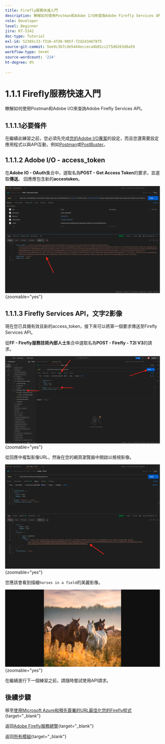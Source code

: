 ```yaml
---
title: Firefly服務快速入門
description: 瞭解如何使用Postman和Adobe I/O來查詢Adobe Firefly Services API
role: Developer
level: Beginner
jira: KT-5342
doc-type: Tutorial
exl-id: 52385c33-f316-4fd9-905f-72d2d346f8f5
source-git-commit: 5ee9c3b7cde5444ecceca4b01cc275d6263d8a59
workflow-type: tm+mt
source-wordcount: '224'
ht-degree: 0%

---
```


# 1.1.1 Firefly服務快速入門

瞭解如何使用Postman和Adobe I/O來查詢Adobe Firefly Services API。

## 1.1.1.1必要條件

在繼續此練習之前，您必須先完成[您的Adobe I/O專案](./../../../modules/getting-started/gettingstarted/ex6.md)的設定，而且您還需要設定應用程式以與API互動，例如[Postman](./../../../modules/getting-started/gettingstarted/ex7.md)或[PostBuster](./../../../modules/getting-started/gettingstarted/ex8.md)。

## 1.1.1.2 Adobe I/O - access_token

在&#x200B;**Adobe IO - OAuth**&#x200B;集合中，選取名為&#x200B;**POST - Get Access Token**&#x200B;的要求，並選取&#x200B;**傳送**。 回應應包含新的&#x200B;**accestoken**。

![Postman](./images/ioauthresp.png){zoomable="yes"}

## 1.1.1.3 Firefly Services API，文字2影像

現在您已具備有效且新的access_token，接下來可以將第一個要求傳送至Firefly Services API。

從&#x200B;**FF - Firefly服務技術內部人士**&#x200B;集合中選取名為&#x200B;**POST - Firefly - T2I V3**&#x200B;的請求。

![Firefly](./images/ff1.png){zoomable="yes"}

從回應中複製影像URL，然後在您的網頁瀏覽器中開啟以檢視影像。

![Firefly](./images/ff2.png){zoomable="yes"}

您應該會看到描繪`horses in a field`的美麗影像。

![Firefly](./images/ff3.png){zoomable="yes"}

在繼續進行下一個練習之前，請隨時嘗試使用API請求。

## 後續步驟

移至[使用Microsoft Azure和預先簽署的URL最佳化您的Firefly程式](./ex2.md){target="_blank"}

返回[Adobe Firefly服務總覽](./firefly-services.md){target="_blank"}

返回[所有模組](./../../../overview.md){target="_blank"}
